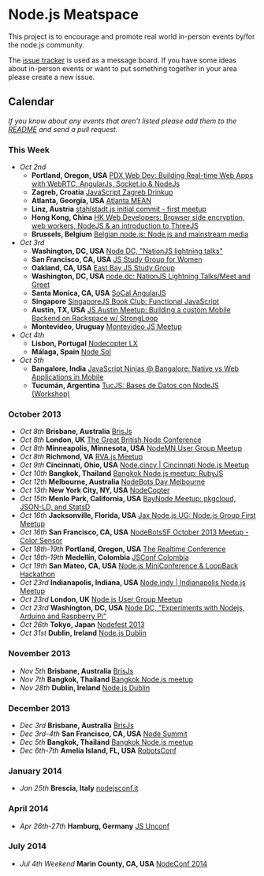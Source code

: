 Node.js Meatspace
==============

This project is to encourage and promote real world in-person events by/for the node.js community.

The [issue tracker](https://github.com/mikeal/node-meatspace/issues) is used as a message board. If you have some ideas about in-person events or want to put something together in your area please create a new issue.

## Calendar

*If you know about any events that aren't listed please add them to the [README](https://github.com/mikeal/node-meatspace/blob/gh-pages/README.md) and send a pull request.*

### This Week

* *Oct 2nd*
  * **Portland, Oregon, USA** [PDX Web Dev: Building Real-time Web Apps with WebRTC, AngularJs, Socket.io & NodeJs](http://www.meetup.com/PDX-Web-Development/events/138707752/)
  * **Zagreb, Croatia** [JavaScript Zagreb Drinkup](http://www.meetup.com/JavaScript-Zagreb/events/140313152/)
  * **Atlanta, Georgia, USA** [Atlanta MEAN](http://www.meetup.com/meansters/events/138156152/)
  * **Linz, Austria** [stahlstadt.js initial commit - first meetup](http://www.meetup.com/stahlstadt-js/events/138293682/)
  * **Hong Kong, China** [HK Web Developers: Browser side encryption, web workers, NodeJS & an introduction to ThreeJS](http://www.meetup.com/HK-Web-Developers/events/139597242/)
  * **Brussels, Belgium** [Belgian node.js: Node.js and mainstream media](http://www.meetup.com/Belgian-node-js-User-Group/events/140207802/)
* *Oct 3rd*
  * **Washington, DC, USA** [Node DC, "NationJS lightning talks"](http://www.meetup.com/node-dc/events/139465312/)
  * **San Francisco, CA, USA** [JS Study Group for Women](http://www.meetup.com/hackreactor/events/139428122/)
  * **Oakland, CA, USA** [East Bay JS Study Group ](http://www.meetup.com/EBJavaScript/events/140665292/)
  * **Washington, DC, USA** [node.dc: NationJS Lightning Talks/Meet and Greet](http://www.meetup.com/node-dc/events/139465312/)
  * **Santa Monica, CA, USA** [SoCal AngularJS](http://www.meetup.com/socal-angular/events/141877102/)
  * **Singapore** [SingaporeJS Book Club: Functional JavaScript](http://www.meetup.com/Singapore-JS/events/142348162/)
  * **Austin, TX, USA** [JS Austin Meetup: Building a custom Mobile Backend on Rackspace w/ StrongLoop](http://www.meetup.com/javascript-austin/events/142585942/)
  * **Montevideo, Uruguay** [Montevideo JS Meetup](http://www.meetup.com/mvd-js/events/133145132/)
* *Oct 4th*
  * **Lisbon, Portugal** [Nodecopter LX](http://nodecopter.pt/)
  * **Málaga, Spain** [Node Sol](http://www.meetup.com/Node-Sol/events/140462362/)
* *Oct 5th*
  * **Bangalore, India** [JavaScript Ninjas @ Bangalore: Native vs Web Applications in Mobile](http://www.meetup.com/JavaScript-Ninjas-Bangalore/events/140170472/)
  * **Tucumán, Argentina** [TucJS: Bases de Datos con NodeJS (Workshop)](http://www.meetup.com/Tuc-JS/events/137334782/)

### October 2013
* *Oct 8th* **Brisbane, Australia** [BrisJs](http://brisjs.com/)
* *Oct 8th* **London, UK** [The Great British Node Conference](http://greatbritishnodeconf.co.uk/)
* *Oct 8th* **Minneapolis, Minnesota, USA** [NodeMN User Group Meetup](https://github.com/NodeMN)
* *Oct 8th* **Richmond, VA** [RVA.js Meetup](http://rvajs.com/)
* *Oct 9th* **Cincinnati, Ohio, USA** [Node.cincy | Cincinnati Node.js Meetup](http://www.meetup.com/Node-cincy/events/140687882/)
* *Oct 10th* **Bangkok, Thailand** [Bangkok Node.js meetup: RubyJS](http://www.meetup.com/Bangkok-Node-js/events/138715032/)
* *Oct 12th* **Melbourne, Australia** [NodeBots Day Melbourne](http://nodebotsmelb.eventbrite.com.au/)
* *Oct 13th* **New York City, NY, USA** [NodeCopter](http://nodecopter.com/)
* *Oct 15th* **Menlo Park, California, USA** [BayNode Meetup: pkgcloud, JSON-LD, and StatsD](http://www.meetup.com/BayNode/events/141791942/)
* *Oct 16th* **Jacksonville, Florida, USA** [Jax Node.js UG: Node.js Group First Meetup](http://www.meetup.com/Jax-Node-js-UG/events/141123342/)
* *Oct 16th* **San Francisco, CA, USA** [NodeBotsSF October 2013 Meetup - Color Sensor](https://github.com/nodebots/sf/issues/4)
* *Oct 18th-19th* **Portland, Oregon, USA** [The Realtime Conference](http://2013.realtimeconf.com/)
* *Oct 18th-19th* **Medellín, Colombia** [JSConf Colombia](http://jsconf.co/)
* *Oct 19th* **San Mateo, CA, USA** [Node.js MiniConference & LoopBack Hackathon](https://strongloop.eventbrite.com/)
* *Oct 23rd* **Indianapolis, Indiana, USA** [Node.indy | Indianapolis Node.js Meetup](http://www.meetup.com/Node-indy/events/119911582/)
* *Oct 23rd* **London, UK** [Node.js User Group Meetup](http://lnug.org/)
* *Oct 23rd* **Washington, DC, USA** [Node DC, "Experiments with Nodejs, Arduino and Raspberry Pi"](http://www.meetup.com/node-dc/events/140084212/)
* *Oct 26th* **Tokyo, Japan** [Nodefest 2013](http://nodefest.jp/)
* *Oct 31st* **Dublin, Ireland** [Node.js Dublin](http://www.nodejsdublin.com/)

### November 2013

* *Nov 5th* **Brisbane, Australia** [BrisJs](http://brisjs.com/)
* *Nov 7th* **Bangkok, Thailand** [Bangkok Node.js meetup](http://www.meetup.com/Bangkok-Node-js/)
* *Nov 28th* **Dublin, Ireland** [Node.js Dublin](http://www.nodejsdublin.com/)

### December 2013

* *Dec 3rd* **Brisbane, Australia** [BrisJs](http://brisjs.com/)
* *Dec 3rd-4th* **San Francisco, CA, USA** [Node Summit](http://nodesummit.com/)
* *Dec 5th* **Bangkok, Thailand** [Bangkok Node.js meetup](http://www.meetup.com/Bangkok-Node-js/)
* *Dec 6th-7th* **Amelia Island, FL, USA** [RobotsConf](http://robotsconf.com/)

### January 2014
* *Jan 25th* **Brescia, Italy** [nodejsconf.it](http://nodejsconf.it)

### April 2014
* *Apr 26th-27th* **Hamburg, Germany** [JS Unconf](http://2014.jsunconf.eu)

### July 2014
* *Jul 4th Weekend* **Marin County, CA, USA** [NodeConf 2014](http://www.nodeconf.com)
